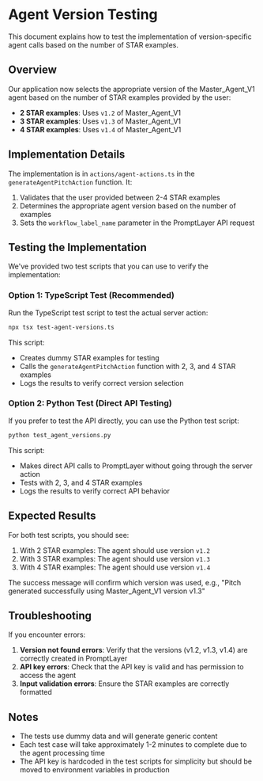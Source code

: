 # Agent Version Testing

This document explains how to test the implementation of version-specific agent calls based on the number of STAR examples.

## Overview

Our application now selects the appropriate version of the Master_Agent_V1 agent based on the number of STAR examples provided by the user:

- **2 STAR examples**: Uses `v1.2` of Master_Agent_V1
- **3 STAR examples**: Uses `v1.3` of Master_Agent_V1
- **4 STAR examples**: Uses `v1.4` of Master_Agent_V1

## Implementation Details

The implementation is in `actions/agent-actions.ts` in the `generateAgentPitchAction` function. It:

1. Validates that the user provided between 2-4 STAR examples
2. Determines the appropriate agent version based on the number of examples
3. Sets the `workflow_label_name` parameter in the PromptLayer API request

## Testing the Implementation

We've provided two test scripts that you can use to verify the implementation:

### Option 1: TypeScript Test (Recommended)

Run the TypeScript test script to test the actual server action:

```bash
npx tsx test-agent-versions.ts
```

This script:
- Creates dummy STAR examples for testing
- Calls the `generateAgentPitchAction` function with 2, 3, and 4 STAR examples
- Logs the results to verify correct version selection

### Option 2: Python Test (Direct API Testing)

If you prefer to test the API directly, you can use the Python test script:

```bash
python test_agent_versions.py
```

This script:
- Makes direct API calls to PromptLayer without going through the server action
- Tests with 2, 3, and 4 STAR examples
- Logs the results to verify correct API behavior

## Expected Results

For both test scripts, you should see:

1. With 2 STAR examples: The agent should use version `v1.2`
2. With 3 STAR examples: The agent should use version `v1.3`
3. With 4 STAR examples: The agent should use version `v1.4`

The success message will confirm which version was used, e.g., "Pitch generated successfully using Master_Agent_V1 version v1.3"

## Troubleshooting

If you encounter errors:

1. **Version not found errors**: Verify that the versions (v1.2, v1.3, v1.4) are correctly created in PromptLayer
2. **API key errors**: Check that the API key is valid and has permission to access the agent
3. **Input validation errors**: Ensure the STAR examples are correctly formatted

## Notes

- The tests use dummy data and will generate generic content
- Each test case will take approximately 1-2 minutes to complete due to the agent processing time
- The API key is hardcoded in the test scripts for simplicity but should be moved to environment variables in production 